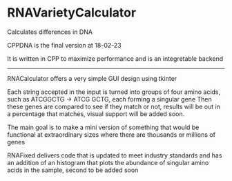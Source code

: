 # RNAVarietyCalculator
Calculates differences in DNA

CPPDNA is the final version at 18-02-23

It is written in CPP to maximize performance and is an integretable backend

***********************************************************

RNACalculator offers a very simple GUI design using tkinter

Each string accepted in the input is turned into groups of four amino acids, such as ATCGGCTG -> ATCG GCTG, each forming a singular gene
Then these genes are compared to see if they match or not, results will be out in a percentage that matches, visual support will be added soon.

The main goal is to make a mini version of something that would be functional at extraordinary sizes where there are thousands or millions of genes

RNAFixed delivers code that is updated to meet industry standards and has an addition of an histogram that plots the abundance of singular amino acids in the sample, second to be added soon
